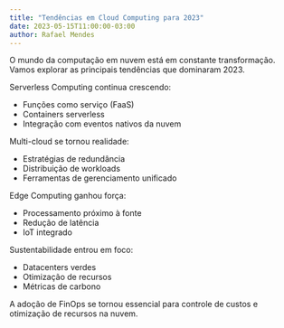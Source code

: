 ```yaml
---
title: "Tendências em Cloud Computing para 2023"
date: 2023-05-15T11:00:00-03:00
author: Rafael Mendes
---
```


O mundo da computação em nuvem está em constante transformação. Vamos explorar as principais tendências que dominaram 2023.

Serverless Computing continua crescendo:

- Funções como serviço (FaaS)
- Containers serverless
- Integração com eventos nativos da nuvem

Multi-cloud se tornou realidade:

- Estratégias de redundância
- Distribuição de workloads
- Ferramentas de gerenciamento unificado

Edge Computing ganhou força:

- Processamento próximo à fonte
- Redução de latência
- IoT integrado

Sustentabilidade entrou em foco:

- Datacenters verdes
- Otimização de recursos
- Métricas de carbono

A adoção de FinOps se tornou essencial para controle de custos e otimização de recursos na nuvem.

